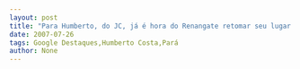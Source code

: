 ```yaml
---
layout: post
title: "Para Humberto, do JC, já é hora do Renangate retomar seu lugar de destaque no pódio"
date: 2007-07-26
tags: Google Destaques,Humberto Costa,Pará
author: None
---
```

 